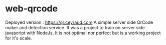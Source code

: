 # web-qrcode
Deployed version : https://qr.ceyraud.com
A simple server side QrCode maker and detection service.
It was a project to train on server side javascript with NodeJs,
It is not optimal nor perfect but is a working project for it's scale.
